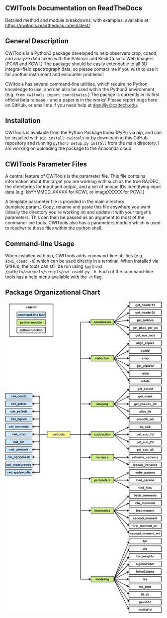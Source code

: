 CWITools Documentation on ReadTheDocs
-------------------------------------
Detailed method and module breakdowns, with examples, available at https://cwitools.readthedocs.io/en/latest/

General Description
-------------------
CWITools is a Python3 package developed to help observers crop, coadd, and analyze data taken with the Palomar and Keck Cosmic Web Imagers (PCWI and KCWI.) The package should be easily extendable to all 3D integral-field spectrograph data, so please contact me if you wish to use it for another instrument and encounter problems!

CWItools has several command-line utilities, which require no Python knowledge to use, and can also be used within the Python3 environment (e.g. `from cwitools import coordinates`.) The packge is currently in its first official beta release - and a paper is in the works! Please report bugs here on GitHub, or email me if you need help at dosulliv@caltech.edu.

Installation
------------

CWITools is available from the Python Package Index (PyPI) via pip, and can be installed with `pip install cwitools` or by downloading this GitHub repository and running `python3 setup.py install` from the main directory. I am working on uploading the package to the Anaconda cloud. 

CWITools Parameter Files
-------------------------
A central feature of CWITools is the parameter file. This file contains information about the target you are working with such as the true RA/DEC, the directories for input and output, and a set of unique IDs identifying input data (e.g. kbYYMMDD_XXXXX for KCWI, or imageXXXXX for PCWI.)

A template parameter file is provided in the main directory (template.param.) Copy, rename and paste this file anywhere you want (ideally the directory you're working in) and update it with your target's parameters. This can then be passed as an argument to most of the command-line tools. CWITools also has a parameters module which is used to read/write these files within the python shell.

Command-line Usage
------------------
When installed with pip, CWITools adds command-line utilities (e.g. `$cwi_coadd -h`) which can be used directly in a terminal. When installed via GitHub, the tools can still be run using `$python3 /path/to/cwitools/scripts/cwi_coadd.py -h`. Each of the command-line tools has a help menu available with the `-h` flag. 

Package Organizational Chart
----------------------------

![CWITools Organizational Chart](https://github.com/dbosul/cwitools/blob/v0.5/cwitools/data/CWITools_Org.png)
